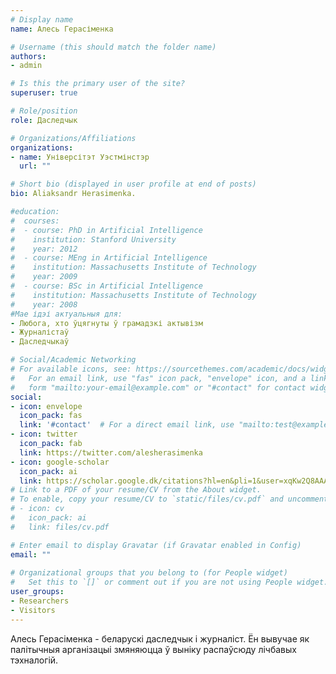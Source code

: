 ```yaml
---
# Display name
name: Алесь Герасіменка

# Username (this should match the folder name)
authors:
- admin

# Is this the primary user of the site?
superuser: true

# Role/position
role: Даследчык

# Organizations/Affiliations
organizations:
- name: Універсітэт Уэстмінстэр
  url: ""

# Short bio (displayed in user profile at end of posts)
bio: Aliaksandr Herasimenka.

#education:
#  courses:
#  - course: PhD in Artificial Intelligence
#    institution: Stanford University
#    year: 2012
#  - course: MEng in Artificial Intelligence
#    institution: Massachusetts Institute of Technology
#    year: 2009
#  - course: BSc in Artificial Intelligence
#    institution: Massachusetts Institute of Technology
#    year: 2008
#Мае ідэі актуальныя для:
- Любога, хто ўцягнуты ў грамадзкі актывізм
- Журналістаў
- Даследчыкаў

# Social/Academic Networking
# For available icons, see: https://sourcethemes.com/academic/docs/widgets/#icons
#   For an email link, use "fas" icon pack, "envelope" icon, and a link in the
#   form "mailto:your-email@example.com" or "#contact" for contact widget.
social:
- icon: envelope
  icon_pack: fas
  link: '#contact'  # For a direct email link, use "mailto:test@example.org".
- icon: twitter
  icon_pack: fab
  link: https://twitter.com/alesherasimenka
- icon: google-scholar
  icon_pack: ai
  link: https://scholar.google.dk/citations?hl=en&pli=1&user=xqKw2Q8AAAAJ
# Link to a PDF of your resume/CV from the About widget.
# To enable, copy your resume/CV to `static/files/cv.pdf` and uncomment the lines below.  
# - icon: cv
#   icon_pack: ai
#   link: files/cv.pdf

# Enter email to display Gravatar (if Gravatar enabled in Config)
email: ""
  
# Organizational groups that you belong to (for People widget)
#   Set this to `[]` or comment out if you are not using People widget.  
user_groups:
- Researchers
- Visitors
---
```


Алесь Герасіменка - беларускі даследчык і журналіст. Ён вывучае як палітычныя арганізацыі змяняюцца ў выніку распаўсюду лічбавых тэхналогій.
